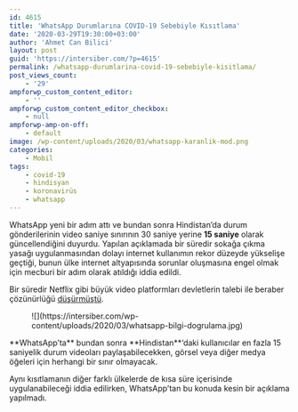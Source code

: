 ```yaml
---
id: 4615
title: 'WhatsApp Durumlarına COVID-19 Sebebiyle Kısıtlama'
date: '2020-03-29T19:30:00+03:00'
author: 'Ahmet Can Bilici'
layout: post
guid: 'https://intersiber.com/?p=4615'
permalink: /whatsapp-durumlarina-covid-19-sebebiyle-kisitlama/
post_views_count:
    - '29'
ampforwp_custom_content_editor:
    - ''
ampforwp_custom_content_editor_checkbox:
    - null
ampforwp-amp-on-off:
    - default
image: /wp-content/uploads/2020/03/whatsapp-karanlik-mod.png
categories:
    - Mobil
tags:
    - covid-19
    - hindisyan
    - koronavirüs
    - whatsapp
---
```


WhatsApp yeni bir adım attı ve bundan sonra Hindistan’da durum gönderilerinin video saniye sınırının 30 saniye yerine **15 saniye** olarak güncellendiğini duyurdu. Yapılan açıklamada bir süredir sokağa çıkma yasağı uygulanmasından dolayı internet kullanımın rekor düzeyde yükselişe geçtiği, bunun ülke internet altyapısında sorunlar oluşmasına engel olmak için mecburi bir adım olarak atıldığı iddia edildi.

Bir süredir Netflix gibi büyük video platformları devletlerin talebi ile beraber çözünürlüğü [düşürmüştü](https://intersiber.com/netflix-koronavirus-sebebiyle-video-kalitesini-dusurebilir/).

<figure class="wp-block-image size-full">![](https://intersiber.com/wp-content/uploads/2020/03/whatsapp-bilgi-dogrulama.jpg)</figure>**WhatsApp’ta** bundan sonra **Hindistan**‘daki kullanıcılar en fazla 15 saniyelik durum videoları paylaşabilecekken, görsel veya diğer medya öğeleri için herhangi bir sınır olmayacak.

Aynı kısıtlamanın diğer farklı ülkelerde de kısa süre içerisinde uygulanabileceği iddia edilirken, WhatsApp’tan bu konuda kesin bir açıklama yapılmadı.